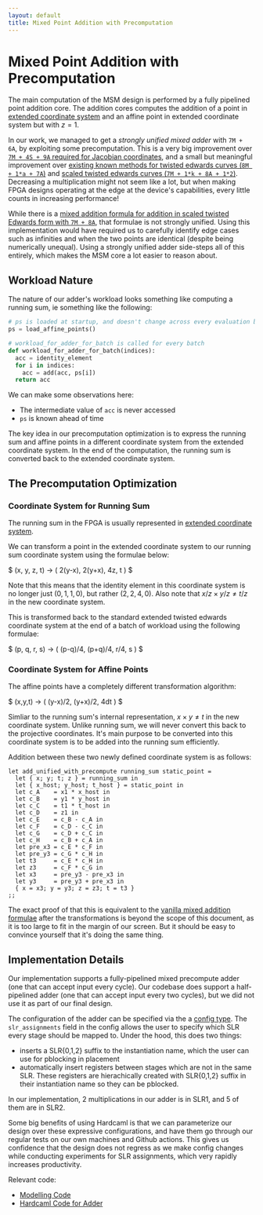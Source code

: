 ```yaml
---
layout: default
title: Mixed Point Addition with Precomputation
---
```


# Mixed Point Addition with Precomputation

The main computation of the MSM design is performed by a fully pipelined point
addition core. The addition cores computes the addition of a point in
[extended coordinate system](https://hyperelliptic.org/EFD/g1p/auto-twisted-extended-1.html) and an affine point in extended coordinate system but with $z = 1$.

In our work, we managed to get a _strongly unified mixed adder_ with `7M + 6A`,
by exploiting some precomputation. This is a very big improvement over [`7M +
4S + 9A` required for Jacobian coordinates](https://hyperelliptic.org/EFD/g1p/auto-shortw-jacobian-0.html#addition-madd-2007-bl), and
a small but meaningful improvement over [existing known methods for
twisted edwards curves (`8M + 1*a + 7A`)](https://hyperelliptic.org/EFD/g1p/auto-twisted-extended.html#addition-madd-2008-hwcd-2)
and  [scaled twisted edwards curves (`7M + 1*k + 8A + 1*2`)](https://hyperelliptic.org/EFD/g1p/auto-twisted-extended-1.html#addition-madd-2008-hwcd-3).
Decreasing a multiplication might not seem like a lot, but when making FPGA
designs operating at the edge at the device's capabilities, every little counts
in increasing performance!

While there is a [mixed addition formula for addition in scaled twisted Edwards
form with `7M + 8A`](https://hyperelliptic.org/EFD/g1p/auto-twisted-extended-1.html#addition-madd-2008-hwcd-4),
that formulae is not strongly unified. Using this implementation would have
required us to carefully identify edge cases such as infinities and when the
two points are identical (despite being numerically unequal). Using a strongly
unified adder side-steps all of this entirely, which makes the MSM core a lot
easier to reason about.

## Workload Nature

The nature of our adder's workload looks something like computing a running
sum, ie something like the following:

```python
# ps is loaded at startup, and doesn't change across every evaluation batch,
ps = load_affine_points()

# workload_for_adder_for_batch is called for every batch
def workload_for_adder_for_batch(indices):
  acc = identity_element
  for i in indices:
    acc = add(acc, ps[i])
  return acc
```

We can make some observations here:
- The intermediate value of `acc` is never accessed
- `ps` is known ahead of time

The key idea in our precomputation optimization is to express the running sum 
and affine points in a different coordinate system from the extended
coordinate system. In the end of the computation, the running sum is converted
back to the extended coordinate system.

## The Precomputation Optimization

### Coordinate System for Running Sum

The running sum in the FPGA is usually represented in
[extended coordinate system](https://hyperelliptic.org/EFD/g1p/auto-twisted-extended-1.html).

We can transform a point in the extended coordinate system to our running sum
coordinate system using the formulae below:

$ (x, y, z, t) → ( 2(y-x), 2(y+x), 4z, t ) $

Note that this means that the identity element in this coordinate system
is no longer just $(0, 1, 1, 0)$, but rather $(2, 2, 4, 0)$. Also note that
$x/z × y/z ≠ t/z$ in the new coordinate system.

This is transformed back to the standard extended twisted edwards coordinate
system at the end of a batch of workload using the following formulae:

$ (p, q, r, s) → ( (p-q)/4, (p+q)/4, r/4, s ) $

### Coordinate System for Affine Points

The affine points have a completely different transformation algorithm:

$ (x,y,t) → ( (y-x)/2, (y+x)/2, 4dt ) $

Simliar to the running sum's internal representation, $x × y ≠ t$ in the
new coordinate system. Unlike running sum, we will never convert this back
to the projective coordinates. It's main purpose to be converted into this
coordinate system is to be added into the running sum efficiently.

Addition between these two newly defined coordinate system is as follows:

```
let add_unified_with_precompute running_sum static_point =
  let { x; y; t; z } = running_sum in
  let { x_host; y_host; t_host } = static_point in
  let c_A    = x1 * x_host in
  let c_B    = y1 * y_host in
  let c_C    = t1 * t_host in
  let c_D    = z1 in
  let c_E    = c_B - c_A in
  let c_F    = c_D - c_C in
  let c_G    = c_D + c_C in
  let c_H    = c_B + c_A in
  let pre_x3 = c_E * c_F in
  let pre_y3 = c_G * c_H in
  let t3     = c_E * c_H in
  let z3     = c_F * c_G in
  let x3     = pre_y3 - pre_x3 in
  let y3     = pre_y3 + pre_x3 in
  { x = x3; y = y3; z = z3; t = t3 }
;;
```

The exact proof of that this is equivalent to the
[vanilla mixed addition formulae](https://hyperelliptic.org/EFD/g1p/auto-twisted-extended-1.html#addition-madd-2008-hwcd-3)
after the transformations is beyond the scope of this document, as it is too
large to fit in the margin of our screen. But it should be easy to convince
yourself that it's doing the same thing.

## Implementation Details

Our implementation supports a fully-pipelined mixed precompute adder (one that
can accept input every cycle). Our codebase does support a half-pipelined adder
(one that can accept input every two cycles), but we did not use it as part of
our final design.

The configuration of the adder can be specified via the a
[config type](https://github.com/fyquah/hardcaml_zprize/blob/master/libs/twisted_edwards/src/config.ml).
The `slr_assignments` field in the config allows the user to
specify which SLR every stage should be mapped to. Under the hood, this
does two things:

- inserts a SLR\{0,1,2\} suffix to the instantiation name, which the user
can use for pblocking in placement
- automatically insert registers between stages which are not in the same
SLR. These registers are hierachically created with SLR\{0,1,2\} suffix in
their instantiation name so they can be pblocked.

In our implementation, 2 multiplications in our adder is in SLR1, and 5 of them
are in SLR2.

Some big benefits of using Hardcaml is that we can parameterize our
design over these expressive configurations, and have them go through our
regular tests on our own machines and Github actions.  This gives us confidence
that the design does not regress as we make config changes while conducting
experiments for SLR assignments, which very rapidly increases productivity.

Relevant code:

- [Modelling Code](https://github.com/fyquah/hardcaml_zprize/tree/master/libs/twisted_edwards/model)
- [Hardcaml Code for Adder](https://github.com/fyquah/hardcaml_zprize/blob/master/libs/twisted_edwards/src/mixed_add_precompute.ml)
